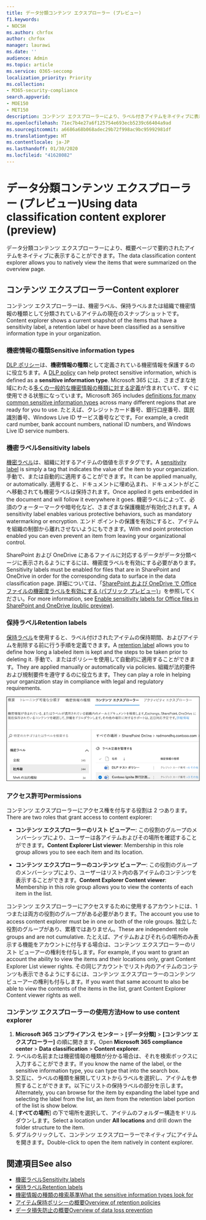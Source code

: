 ```yaml
---
title: データ分類コンテンツ エクスプローラー (プレビュー)
f1.keywords:
- NOCSH
ms.author: chrfox
author: chrfox
manager: laurawi
ms.date: ''
audience: Admin
ms.topic: article
ms.service: O365-seccomp
localization_priority: Priority
ms.collection:
- M365-security-compliance
search.appverid:
- MOE150
- MET150
description: コンテンツ エクスプローラーにより、ラベル付きアイテムをネイティブに表示することができます。
ms.openlocfilehash: 71ec7b4e27a6f125754e693ecb5239c66404a9ad
ms.sourcegitcommit: a6686a68b068adec29b72f998ac9bc95992981df
ms.translationtype: HT
ms.contentlocale: ja-JP
ms.lasthandoff: 01/30/2020
ms.locfileid: "41628082"
---
```

# <a name="using-data-classification-content-explorer-preview"></a><span data-ttu-id="08194-103">データ分類コンテンツ エクスプローラー (プレビュー)</span><span class="sxs-lookup"><span data-stu-id="08194-103">Using data classification content explorer (preview)</span></span>

<span data-ttu-id="08194-104">データ分類コンテンツ エクスプローラーにより、概要ページで要約されたアイテムをネイティブに表示することができます。</span><span class="sxs-lookup"><span data-stu-id="08194-104">The data classification content explorer allows you to natively view the items that were summarized on the overview page.</span></span>

## <a name="content-explorer"></a><span data-ttu-id="08194-105">コンテンツ エクスプローラー</span><span class="sxs-lookup"><span data-stu-id="08194-105">Content explorer</span></span>

<span data-ttu-id="08194-106">コンテンツ エクスプローラーは、機密ラベル、保持ラベルまたは組織で機密情報の種類として分類されているアイテムの現在のスナップショットです。</span><span class="sxs-lookup"><span data-stu-id="08194-106">Content explorer shows a current snapshot of the items that have a sensitivity label, a retention label or have been classified as a sensitive information type in your organization.</span></span>

### <a name="sensitive-information-types"></a><span data-ttu-id="08194-107">機密情報の種類</span><span class="sxs-lookup"><span data-stu-id="08194-107">Sensitive information types</span></span>

<span data-ttu-id="08194-108">[DLP ポリシー](data-loss-prevention-policies.md)は、**機密情報の種類**として定義されている機密情報を保護するのに役立ちます。</span><span class="sxs-lookup"><span data-stu-id="08194-108">A [DLP policy](data-loss-prevention-policies.md) can help protect sensitive information, which is defined as a **sensitive information type**.</span></span> <span data-ttu-id="08194-109">Microsoft 365 には、さまざまな地域にわたる[多くの一般的な機密情報の種類に対する定義](what-the-sensitive-information-types-look-for.md)が含まれていて、すぐに使用できる状態になっています。</span><span class="sxs-lookup"><span data-stu-id="08194-109">Microsoft 365 includes [definitions for many common sensitive information types](what-the-sensitive-information-types-look-for.md) across many different regions that are ready for you to use.</span></span> <span data-ttu-id="08194-110">たとえば、クレジットカード番号、銀行口座番号、国民識別番号、Windows Live ID サービス番号などです。</span><span class="sxs-lookup"><span data-stu-id="08194-110">For example, a credit card number, bank account numbers, national ID numbers, and Windows Live ID service numbers.</span></span>

### <a name="sensitivity-labels"></a><span data-ttu-id="08194-111">機密ラベル</span><span class="sxs-lookup"><span data-stu-id="08194-111">Sensitivity labels</span></span>

<span data-ttu-id="08194-112">[機密ラベル](sensitivity-labels.md)は、組織に対するアイテムの価値を示すタグです。</span><span class="sxs-lookup"><span data-stu-id="08194-112">A [sensitivity label](sensitivity-labels.md) is simply a tag that indicates the value of the item to your organization.</span></span> <span data-ttu-id="08194-113">手動で、または自動的に適用することができます。</span><span class="sxs-lookup"><span data-stu-id="08194-113">It can be applied manually, or automatically.</span></span> <span data-ttu-id="08194-114">適用すると、ドキュメントに埋め込まれ、ドキュメントがどこへ移動されても機密ラベルは保持されます。</span><span class="sxs-lookup"><span data-stu-id="08194-114">Once applied it gets embedded in the document and will follow it everywhere it goes.</span></span> <span data-ttu-id="08194-115">機密ラベルによって、必須のウォーターマークや暗号化など、さまざまな保護機能が有効化されます。</span><span class="sxs-lookup"><span data-stu-id="08194-115">A sensitivity label enables various protective behaviors, such as mandatory watermarking or encryption.</span></span> <span data-ttu-id="08194-116">エンド ポイントの保護を有効にすると、アイテムを組織の制御から離れさせないようにもできます。</span><span class="sxs-lookup"><span data-stu-id="08194-116">With end point protection enabled you can even prevent an item from leaving your organizational control.</span></span>

<span data-ttu-id="08194-117">SharePoint および OneDrive にあるファイルに対応するデータがデータ分類ページに表示されるようにするには、機密度ラベルを有効にする必要があります。</span><span class="sxs-lookup"><span data-stu-id="08194-117">Sensitivity labels must be enabled for files that are in SharePoint and OneDrive in order for the corresponding data to surface in the data classification page.</span></span> <span data-ttu-id="08194-118">詳細については、「[SharePoint および OneDrive で Office ファイルの機密度ラベルを有効にする (パブリック プレビュー)](sensitivity-labels-sharepoint-onedrive-files.md)」を参照してください。</span><span class="sxs-lookup"><span data-stu-id="08194-118">For more information, see [Enable sensitivity labels for Office files in SharePoint and OneDrive (public preview)](sensitivity-labels-sharepoint-onedrive-files.md).</span></span>

### <a name="retention-labels"></a><span data-ttu-id="08194-119">保持ラベル</span><span class="sxs-lookup"><span data-stu-id="08194-119">Retention labels</span></span>

<span data-ttu-id="08194-120">[保持ラベル](labels.md)を使用すると、ラベル付けされたアイテムの保持期間、およびアイテムを削除する前に行う手順を定義できます。</span><span class="sxs-lookup"><span data-stu-id="08194-120">A [retention label](labels.md) allows you to define how long a labeled item is kept and the steps to be taken prior to deleting it.</span></span> <span data-ttu-id="08194-121">手動で、またはポリシーを使用して自動的に適用することができます。</span><span class="sxs-lookup"><span data-stu-id="08194-121">They are applied manually or automatically via policies.</span></span> <span data-ttu-id="08194-122">組織が法的要件および規制要件を遵守するのに役立ちます。</span><span class="sxs-lookup"><span data-stu-id="08194-122">They can play a role in helping your organization stay in compliance with legal and regulatory requirements.</span></span>

![折りたたみ済みのコンテンツ エクスプローラーのスクリーンショット](media/data-classification-content-explorer-1.png)

### <a name="permissions"></a><span data-ttu-id="08194-124">アクセス許可</span><span class="sxs-lookup"><span data-stu-id="08194-124">Permissions</span></span>

<span data-ttu-id="08194-125">コンテンツ エクスプローラーにアクセス権を付与する役割は 2 つあります。</span><span class="sxs-lookup"><span data-stu-id="08194-125">There are two roles that grant access to content explorer:</span></span>

- <span data-ttu-id="08194-126">**コンテンツ エクスプローラーのリスト ビューアー**: この役割のグループのメンバーシップにより、ユーザーは各アイテムおよびその場所を確認することができます。</span><span class="sxs-lookup"><span data-stu-id="08194-126">**Content Explorer List viewer**: Membership in this role group allows you to see each item and its location.</span></span>

- <span data-ttu-id="08194-127">**コンテンツ エクスプローラーのコンテンツ ビューアー**: この役割のグループのメンバーシップにより、ユーザーはリスト内の各アイテムのコンテンツを表示することができます。</span><span class="sxs-lookup"><span data-stu-id="08194-127">**Content Explorer Content viewer**: Membership in this role group allows you to view the contents of each item in the list.</span></span>

<span data-ttu-id="08194-128">コンテンツ エクスプローラーにアクセスするために使用するアカウントには、1 つまたは両方の役割のグループがある必要があります。</span><span class="sxs-lookup"><span data-stu-id="08194-128">The account you use to access content explorer must be in one or both of the role groups.</span></span> <span data-ttu-id="08194-129">独立した役割のグループがあり、累積ではありません。</span><span class="sxs-lookup"><span data-stu-id="08194-129">These are independent role groups and are not cumulative.</span></span> <span data-ttu-id="08194-130">たとえば、アイテムおよびそれらの場所のみ表示する機能をアカウントに付与する場合は、コンテンツ エクスプローラーのリスト ビューアーの権利を付与します。</span><span class="sxs-lookup"><span data-stu-id="08194-130">For example, if you want to grant an account the ability to view the items and their locations only, grant Content Explorer List viewer rights.</span></span> <span data-ttu-id="08194-131">その同じアカウントでリスト内のアイテムのコンテンツも表示できるようにするには、コンテンツ エクスプローラーのコンテンツ ビューアーの権利も付与します。</span><span class="sxs-lookup"><span data-stu-id="08194-131">If you want that same account to also be able to view the contents of the items in the list, grant Content Explorer Content viewer rights as well.</span></span>

### <a name="how-to-use-content-explorer"></a><span data-ttu-id="08194-132">コンテンツ エクスプローラーの使用方法</span><span class="sxs-lookup"><span data-stu-id="08194-132">How to use content explorer</span></span>

1. <span data-ttu-id="08194-133">**Microsoft 365 コンプライアンス センター**  > **[データ分類]** > **[コンテンツ エクスプローラー]** の順に開きます。</span><span class="sxs-lookup"><span data-stu-id="08194-133">Open **Microsoft 365 compliance center**  > **Data classification** > **Content explorer**.</span></span>
2. <span data-ttu-id="08194-134">ラベルの名前または機密情報の種類が分かる場合は、それを検索ボックスに入力することができます。</span><span class="sxs-lookup"><span data-stu-id="08194-134">If you know the name of the label, or the sensitive information type, you can type that into the search box.</span></span>
3. <span data-ttu-id="08194-135">交互に、ラベルの種類を展開してリストからラベルを選択し、アイテムを参照することができます。以下にリストの保持ラベルの部分を示します。</span><span class="sxs-lookup"><span data-stu-id="08194-135">Alternately, you can browse for the item by expanding the label type and selecting the label from the list, an item from the retention label portion of the list is show below.</span></span>
4. <span data-ttu-id="08194-136">[**すべての場所**] の下で場所を選択して、アイテムのフォルダー構造をドリルダウンします。</span><span class="sxs-lookup"><span data-stu-id="08194-136">Select a location under **All locations** and drill down the folder structure to the item.</span></span>
5. <span data-ttu-id="08194-137">ダブルクリックして、コンテンツ エクスプローラーでネイティブにアイテムを開きます。</span><span class="sxs-lookup"><span data-stu-id="08194-137">Double-click to open the item natively in content explorer.</span></span>

## <a name="see-also"></a><span data-ttu-id="08194-138">関連項目</span><span class="sxs-lookup"><span data-stu-id="08194-138">See also</span></span>

- [<span data-ttu-id="08194-139">機密ラベル</span><span class="sxs-lookup"><span data-stu-id="08194-139">Sensitivity labels</span></span>](sensitivity-labels.md)
- [<span data-ttu-id="08194-140">保持ラベル</span><span class="sxs-lookup"><span data-stu-id="08194-140">Retention labels</span></span>](labels.md)
- [<span data-ttu-id="08194-141">機密情報の種類の検索基準</span><span class="sxs-lookup"><span data-stu-id="08194-141">What the sensitive information types look for</span></span>](what-the-sensitive-information-types-look-for.md)
- [<span data-ttu-id="08194-142">アイテム保持ポリシーの概要</span><span class="sxs-lookup"><span data-stu-id="08194-142">Overview of retention policies</span></span>](retention-policies.md)
- [<span data-ttu-id="08194-143">データ損失防止の概要</span><span class="sxs-lookup"><span data-stu-id="08194-143">Overview of data loss prevention</span></span>](data-loss-prevention-policies.md)
